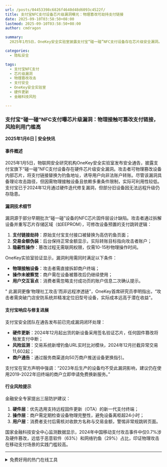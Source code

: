 ```yaml
---
url: /posts/04453398c6826f4640d48d6093c4522f/
title: 支付宝NFC支付设备芯片级漏洞曝光：物理篡改可劫持支付链接
date: 2025-09-10T03:58:50+08:00
lastmod: 2025-09-10T03:58:50+08:00
author: cmdragon

summary:
  2025年1月5日，OneKey安全实验室披露支付宝“碰一碰”NFC支付设备存在芯片级安全漏洞。攻击者可通过物理篡改设备芯片，将支付链接替换为钓鱼地址，诱导用户向非法账户转账。该漏洞利用需物理接触设备且依赖多重条件，实际风险较低。支付宝已于2024年12月通过硬件更新修复漏洞，并建议使用旧终端的商户申请免费换新。金融安全专家建议商户定期检查设备完整性，消费者支付后需核对收款方信息。

categories:
  - 隐私安全

tags:
  - 支付宝NFC支付
  - 芯片级漏洞
  - 物理篡改攻击
  - 支付安全
  - OneKey安全实验室
  - 硬件更新
  - 金融科技风险

---
```


### 支付宝“碰一碰”NFC支付曝芯片级漏洞：物理接触可篡改支付链接，风险利用门槛高

**2025年1月6日 | 安全快讯**

#### 事件概述

2025年1月5日，物联网安全研究机构OneKey安全实验室发布安全通告，披露支付宝旗下“碰一碰”NFC支付设备存在硬件芯片级安全漏洞。攻击者可物理篡改设备内部芯片，将支付链接替换为钓鱼地址，诱导用户向非法账户转账。尽管该漏洞具备理论攻击路径，但因需物理接触设备且依赖多重条件限制，实际可利用性较低。支付宝已于2024年12月通过硬件迭代修复漏洞，但部分旧设备因无法远程升级仍存隐患。

#### 漏洞技术细节

漏洞源于部分早期批次“碰一碰”设备的NFC芯片固件层设计缺陷。攻击者通过拆解设备并重写芯片存储区域（如EEPROM），可修改设备预置的支付跳转逻辑：

1. **支付链接劫持**：原始支付宝支付接口被替换为高仿钓鱼页面；
2. **交易金额伪装**：后台保持正常金额显示，实际转账目标指向攻击者账户；
3. **隐蔽性操作**：篡改过程无需联网权限，仅需10-15秒物理操作时间。

OneKey实验室验证显示，漏洞利用需同时满足以下条件：

- **物理接触设备**：攻击者需直接拆卸商户终端；
- **操作未被察觉**：商户需在设备被篡改后仍继续使用；
- **用户交互盲点**：消费者需忽略支付成功页的账户信息二次确认提示。

"
此漏洞更像‘物理社工攻击’而非远程渗透链”，OneKey首席研究员李明指出，“攻击者需突破门店安防系统并精准定位旧型号设备，实际成本远高于潜在收益"。

#### 支付宝响应与修复进展

支付宝安全团队在通告发布前已完成漏洞闭环处理：

- **硬件更新**：2024年12月起出货的新设备采用签名验证芯片，任何固件篡改将触发支付中断；
- **风险监测**：交易系统新增钓鱼URL实时比对模块，2024年12月拦截异常交易11,602起；
- **商户通告**：通过服务商渠道向50万商户推送设备更换指引。

支付宝在官方声明中强调：“2023年后生产的设备均不受此漏洞影响，建议仍在使用2019-2022年旧终端的商户立即申请免费换新服务。”

#### 行业风险提示

金融安全专家提出三层防护建议：

1. **硬件层**：优先选用支持远程固件更新（OTA）的新一代支付终端；
2. **操作层**：商户需定期检查设备物理完整性，避免设备离柜超24小时；
3. **用户层**：消费者支付后需核对收款方名称与交易金额，警惕非常规跳转页面。

国家金融科技安全中心监测数据显示，2024年中国移动支付攻击事件中仅0.7%涉及硬件篡改，远低于恶意软件（63%）和网络钓鱼（29%）占比，印证物理攻击在移动支付场景的实践门槛较高。

---



<details>
<summary>免费好用的热门在线工具</summary>

- [歌词生成工具 - 应用商店 | By cmdragon](https://tools.cmdragon.cn/zh/apps/lyrics-generator)
- [网盘资源聚合搜索 - 应用商店 | By cmdragon](https://tools.cmdragon.cn/zh/apps/cloud-drive-search)
- [ASCII字符画生成器 - 应用商店 | By cmdragon](https://tools.cmdragon.cn/zh/apps/ascii-art-generator)
- [JSON Web Tokens 工具 - 应用商店 | By cmdragon](https://tools.cmdragon.cn/zh/apps/jwt-tool)
- [Bcrypt 密码工具 - 应用商店 | By cmdragon](https://tools.cmdragon.cn/zh/apps/bcrypt-tool)
- [GIF 合成器 - 应用商店 | By cmdragon](https://tools.cmdragon.cn/zh/apps/gif-composer)
- [GIF 分解器 - 应用商店 | By cmdragon](https://tools.cmdragon.cn/zh/apps/gif-decomposer)
- [文本隐写术 - 应用商店 | By cmdragon](https://tools.cmdragon.cn/zh/apps/text-steganography)
- [CMDragon 在线工具 - 高级AI工具箱与开发者套件 | 免费好用的在线工具](https://tools.cmdragon.cn/zh)
- [应用商店 - 发现1000+提升效率与开发的AI工具和实用程序 | 免费好用的在线工具](https://tools.cmdragon.cn/zh/apps?category=trending)
- [CMDragon 更新日志 - 最新更新、功能与改进 | 免费好用的在线工具](https://tools.cmdragon.cn/zh/changelog)
- [支持我们 - 成为赞助者 | 免费好用的在线工具](https://tools.cmdragon.cn/zh/sponsor)
- [AI文本生成图像 - 应用商店 | 免费好用的在线工具](https://tools.cmdragon.cn/zh/apps/text-to-image-ai)
- [临时邮箱 - 应用商店 | 免费好用的在线工具](https://tools.cmdragon.cn/zh/apps/temp-email)
- [二维码解析器 - 应用商店 | 免费好用的在线工具](https://tools.cmdragon.cn/zh/apps/qrcode-parser)
- [文本转思维导图 - 应用商店 | 免费好用的在线工具](https://tools.cmdragon.cn/zh/apps/text-to-mindmap)
- [正则表达式可视化工具 - 应用商店 | 免费好用的在线工具](https://tools.cmdragon.cn/zh/apps/regex-visualizer)
- [文件隐写工具 - 应用商店 | 免费好用的在线工具](https://tools.cmdragon.cn/zh/apps/steganography-tool)
- [IPTV 频道探索器 - 应用商店 | 免费好用的在线工具](https://tools.cmdragon.cn/zh/apps/iptv-explorer)
- [快传 - 应用商店 | 免费好用的在线工具](https://tools.cmdragon.cn/zh/apps/snapdrop)
- [随机抽奖工具 - 应用商店 | 免费好用的在线工具](https://tools.cmdragon.cn/zh/apps/lucky-draw)
- [动漫场景查找器 - 应用商店 | 免费好用的在线工具](https://tools.cmdragon.cn/zh/apps/anime-scene-finder)
- [时间工具箱 - 应用商店 | 免费好用的在线工具](https://tools.cmdragon.cn/zh/apps/time-toolkit)
- [网速测试 - 应用商店 | 免费好用的在线工具](https://tools.cmdragon.cn/zh/apps/speed-test)
- [AI 智能抠图工具 - 应用商店 | 免费好用的在线工具](https://tools.cmdragon.cn/zh/apps/background-remover)
- [背景替换工具 - 应用商店 | 免费好用的在线工具](https://tools.cmdragon.cn/zh/apps/background-replacer)
- [艺术二维码生成器 - 应用商店 | 免费好用的在线工具](https://tools.cmdragon.cn/zh/apps/artistic-qrcode)
- [Open Graph 元标签生成器 - 应用商店 | 免费好用的在线工具](https://tools.cmdragon.cn/zh/apps/open-graph-generator)
- [图像对比工具 - 应用商店 | 免费好用的在线工具](https://tools.cmdragon.cn/zh/apps/image-comparison)
- [图片压缩专业版 - 应用商店 | 免费好用的在线工具](https://tools.cmdragon.cn/zh/apps/image-compressor)
- [密码生成器 - 应用商店 | 免费好用的在线工具](https://tools.cmdragon.cn/zh/apps/password-generator)
- [SVG优化器 - 应用商店 | 免费好用的在线工具](https://tools.cmdragon.cn/zh/apps/svg-optimizer)
- [调色板生成器 - 应用商店 | 免费好用的在线工具](https://tools.cmdragon.cn/zh/apps/color-palette)
- [在线节拍器 - 应用商店 | 免费好用的在线工具](https://tools.cmdragon.cn/zh/apps/online-metronome)
- [IP归属地查询 - 应用商店 | 免费好用的在线工具](https://tools.cmdragon.cn/zh/apps/ip-geolocation)
- [CSS网格布局生成器 - 应用商店 | 免费好用的在线工具](https://tools.cmdragon.cn/zh/apps/css-grid-layout)
- [邮箱验证工具 - 应用商店 | 免费好用的在线工具](https://tools.cmdragon.cn/zh/apps/email-validator)
- [书法练习字帖 - 应用商店 | 免费好用的在线工具](https://tools.cmdragon.cn/zh/apps/calligraphy-practice)
- [金融计算器套件 - 应用商店 | 免费好用的在线工具](https://tools.cmdragon.cn/zh/apps/finance-calculator-suite)
- [中国亲戚关系计算器 - 应用商店 | 免费好用的在线工具](https://tools.cmdragon.cn/zh/apps/chinese-kinship-calculator)
- [Protocol Buffer 工具箱 - 应用商店 | 免费好用的在线工具](https://tools.cmdragon.cn/zh/apps/protobuf-toolkit)
- [IP归属地查询 - 应用商店 | 免费好用的在线工具](https://tools.cmdragon.cn/zh/apps/ip-geolocation)
- [图片无损放大 - 应用商店 | 免费好用的在线工具](https://tools.cmdragon.cn/zh/apps/image-upscaler)
- [文本比较工具 - 应用商店 | 免费好用的在线工具](https://tools.cmdragon.cn/zh/apps/text-compare)
- [IP批量查询工具 - 应用商店 | 免费好用的在线工具](https://tools.cmdragon.cn/zh/apps/ip-batch-lookup)
- [域名查询工具 - 应用商店 | 免费好用的在线工具](https://tools.cmdragon.cn/zh/apps/domain-finder)
- [DNS工具箱 - 应用商店 | 免费好用的在线工具](https://tools.cmdragon.cn/zh/apps/dns-toolkit)
- [网站图标生成器 - 应用商店 | 免费好用的在线工具](https://tools.cmdragon.cn/zh/apps/favicon-generator)
- [XML Sitemap](https://tools.cmdragon.cn/sitemap_index.xml)

</details>
